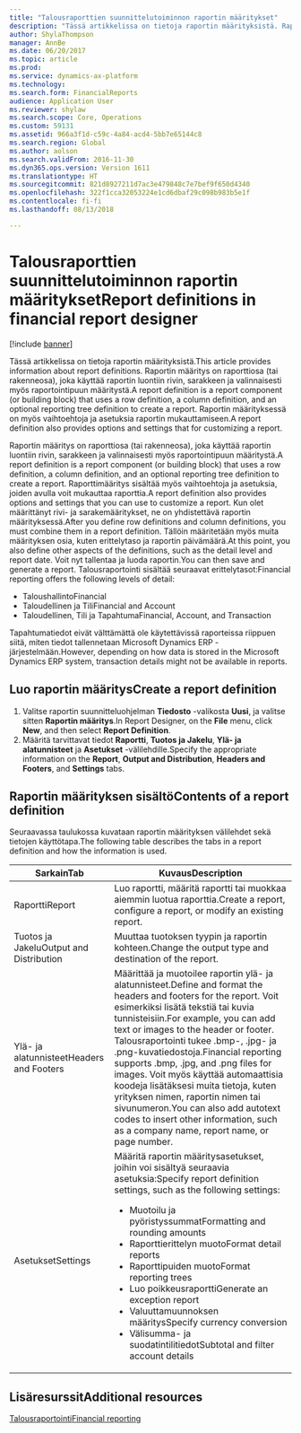 ```yaml
---
title: "Talousraporttien suunnittelutoiminnon raportin määritykset"
description: "Tässä artikkelissa on tietoja raportin määrityksistä. Raportin määritys on raporttiosa (tai rakenneosa), joka käyttää raportin luontiin rivin, sarakkeen ja valinnaisesti myös raportointipuun määritystä. Raportin määrityksessä on myös vaihtoehtoja ja asetuksia raportin mukauttamiseen."
author: ShylaThompson
manager: AnnBe
ms.date: 06/20/2017
ms.topic: article
ms.prod: 
ms.service: dynamics-ax-platform
ms.technology: 
ms.search.form: FinancialReports
audience: Application User
ms.reviewer: shylaw
ms.search.scope: Core, Operations
ms.custom: 59131
ms.assetid: 966a3f1d-c59c-4a84-acd4-5bb7e65144c8
ms.search.region: Global
ms.author: aolson
ms.search.validFrom: 2016-11-30
ms.dyn365.ops.version: Version 1611
ms.translationtype: HT
ms.sourcegitcommit: 821d8927211d7ac3e479848c7e7bef9f650d4340
ms.openlocfilehash: 322f1cca32053224e1cd6dbaf29c098b983b5e1f
ms.contentlocale: fi-fi
ms.lasthandoff: 08/13/2018

---
```


# <a name="report-definitions-in-financial-report-designer"></a><span data-ttu-id="f6a2c-105">Talousraporttien suunnittelutoiminnon raportin määritykset</span><span class="sxs-lookup"><span data-stu-id="f6a2c-105">Report definitions in financial report designer</span></span>

[!include [banner](../includes/banner.md)]

<span data-ttu-id="f6a2c-106">Tässä artikkelissa on tietoja raportin määrityksistä.</span><span class="sxs-lookup"><span data-stu-id="f6a2c-106">This article provides information about report definitions.</span></span> <span data-ttu-id="f6a2c-107">Raportin määritys on raporttiosa (tai rakenneosa), joka käyttää raportin luontiin rivin, sarakkeen ja valinnaisesti myös raportointipuun määritystä.</span><span class="sxs-lookup"><span data-stu-id="f6a2c-107">A report definition is a report component (or building block) that uses a row definition, a column definition, and an optional reporting tree definition to create a report.</span></span> <span data-ttu-id="f6a2c-108">Raportin määrityksessä on myös vaihtoehtoja ja asetuksia raportin mukauttamiseen.</span><span class="sxs-lookup"><span data-stu-id="f6a2c-108">A report definition also provides options and settings that for customizing a report.</span></span> 

<span data-ttu-id="f6a2c-109">Raportin määritys on raporttiosa (tai rakenneosa), joka käyttää raportin luontiin rivin, sarakkeen ja valinnaisesti myös raportointipuun määritystä.</span><span class="sxs-lookup"><span data-stu-id="f6a2c-109">A report definition is a report component (or building block) that uses a row definition, a column definition, and an optional reporting tree definition to create a report.</span></span> <span data-ttu-id="f6a2c-110">Raporttimääritys sisältää myös vaihtoehtoja ja asetuksia, joiden avulla voit mukauttaa raporttia.</span><span class="sxs-lookup"><span data-stu-id="f6a2c-110">A report definition also provides options and settings that you can use to customize a report.</span></span> <span data-ttu-id="f6a2c-111">Kun olet määrittänyt rivi- ja sarakemääritykset, ne on yhdistettävä raportin määrityksessä.</span><span class="sxs-lookup"><span data-stu-id="f6a2c-111">After you define row definitions and column definitions, you must combine them in a report definition.</span></span> <span data-ttu-id="f6a2c-112">Tällöin määritetään myös muita määrityksen osia, kuten erittelytaso ja raportin päivämäärä.</span><span class="sxs-lookup"><span data-stu-id="f6a2c-112">At this point, you also define other aspects of the definitions, such as the detail level and report date.</span></span> <span data-ttu-id="f6a2c-113">Voit nyt tallentaa ja luoda raportin.</span><span class="sxs-lookup"><span data-stu-id="f6a2c-113">You can then save and generate a report.</span></span> <span data-ttu-id="f6a2c-114">Talousraportointi sisältää seuraavat erittelytasot:</span><span class="sxs-lookup"><span data-stu-id="f6a2c-114">Financial reporting offers the following levels of detail:</span></span>

- <span data-ttu-id="f6a2c-115">Taloushallinto</span><span class="sxs-lookup"><span data-stu-id="f6a2c-115">Financial</span></span>
- <span data-ttu-id="f6a2c-116">Taloudellinen ja Tili</span><span class="sxs-lookup"><span data-stu-id="f6a2c-116">Financial and Account</span></span>
- <span data-ttu-id="f6a2c-117">Taloudellinen, Tili ja Tapahtuma</span><span class="sxs-lookup"><span data-stu-id="f6a2c-117">Financial, Account, and Transaction</span></span>

<span data-ttu-id="f6a2c-118">Tapahtumatiedot eivät välttämättä ole käytettävissä raporteissa riippuen siitä, miten tiedot tallennetaan Microsoft Dynamics ERP -järjestelmään.</span><span class="sxs-lookup"><span data-stu-id="f6a2c-118">However, depending on how data is stored in the Microsoft Dynamics ERP system, transaction details might not be available in reports.</span></span>

## <a name="create-a-report-definition"></a><span data-ttu-id="f6a2c-119">Luo raportin määritys</span><span class="sxs-lookup"><span data-stu-id="f6a2c-119">Create a report definition</span></span>
1. <span data-ttu-id="f6a2c-120">Valitse raportin suunnitteluohjelman **Tiedosto** -valikosta **Uusi**, ja valitse sitten **Raportin määritys**.</span><span class="sxs-lookup"><span data-stu-id="f6a2c-120">In Report Designer, on the **File** menu, click **New**, and then select **Report Definition**.</span></span>
2. <span data-ttu-id="f6a2c-121">Määritä tarvittavat tiedot **Raportti**, **Tuotos ja Jakelu**, **Ylä- ja alatunnisteet** ja **Asetukset** -välilehdille.</span><span class="sxs-lookup"><span data-stu-id="f6a2c-121">Specify the appropriate information on the **Report**, **Output and Distribution**, **Headers and Footers**, and **Settings** tabs.</span></span>

## <a name="contents-of-a-report-definition"></a><span data-ttu-id="f6a2c-122">Raportin määrityksen sisältö</span><span class="sxs-lookup"><span data-stu-id="f6a2c-122">Contents of a report definition</span></span>
<span data-ttu-id="f6a2c-123">Seuraavassa taulukossa kuvataan raportin määrityksen välilehdet sekä tietojen käyttötapa.</span><span class="sxs-lookup"><span data-stu-id="f6a2c-123">The following table describes the tabs in a report definition and how the information is used.</span></span>

<table>
<thead>
<tr>
<th><span data-ttu-id="f6a2c-124">Sarkain</span><span class="sxs-lookup"><span data-stu-id="f6a2c-124">Tab</span></span></th>
<th><span data-ttu-id="f6a2c-125">Kuvaus</span><span class="sxs-lookup"><span data-stu-id="f6a2c-125">Description</span></span></th>
</tr>
</thead>
<tbody>
<tr>
<td><span data-ttu-id="f6a2c-126">Raportti</span><span class="sxs-lookup"><span data-stu-id="f6a2c-126">Report</span></span></td>
<td><span data-ttu-id="f6a2c-127">Luo raportti, määritä raportti tai muokkaa aiemmin luotua raporttia.</span><span class="sxs-lookup"><span data-stu-id="f6a2c-127">Create a report, configure a report, or modify an existing report.</span></span></td>
</tr>
<tr>
<td><span data-ttu-id="f6a2c-128">Tuotos ja Jakelu</span><span class="sxs-lookup"><span data-stu-id="f6a2c-128">Output and Distribution</span></span></td>
<td><span data-ttu-id="f6a2c-129">Muuttaa tuotoksen tyypin ja raportin kohteen.</span><span class="sxs-lookup"><span data-stu-id="f6a2c-129">Change the output type and destination of the report.</span></span></td>
</tr>
<tr>
<td><span data-ttu-id="f6a2c-130">Ylä- ja alatunnisteet</span><span class="sxs-lookup"><span data-stu-id="f6a2c-130">Headers and Footers</span></span></td>
<td><span data-ttu-id="f6a2c-131">Määrittää ja muotoilee raportin ylä- ja alatunnisteet.</span><span class="sxs-lookup"><span data-stu-id="f6a2c-131">Define and format the headers and footers for the report.</span></span> <span data-ttu-id="f6a2c-132">Voit esimerkiksi lisätä tekstiä tai kuvia tunnisteisiin.</span><span class="sxs-lookup"><span data-stu-id="f6a2c-132">For example, you can add text or images to the header or footer.</span></span> <span data-ttu-id="f6a2c-133">Talousraportointi tukee .bmp-, .jpg- ja .png-kuvatiedostoja.</span><span class="sxs-lookup"><span data-stu-id="f6a2c-133">Financial reporting supports .bmp, .jpg, and .png files for images.</span></span> <span data-ttu-id="f6a2c-134">Voit myös käyttää automaattisia koodeja lisätäksesi muita tietoja, kuten yrityksen nimen, raportin nimen tai sivunumeron.</span><span class="sxs-lookup"><span data-stu-id="f6a2c-134">You can also add autotext codes to insert other information, such as a company name, report name, or page number.</span></span></td>
</tr>
<tr>
<td><span data-ttu-id="f6a2c-135">Asetukset</span><span class="sxs-lookup"><span data-stu-id="f6a2c-135">Settings</span></span></td>
<td><span data-ttu-id="f6a2c-136">Määritä raportin määritysasetukset, joihin voi sisältyä seuraavia asetuksia:</span><span class="sxs-lookup"><span data-stu-id="f6a2c-136">Specify report definition settings, such as the following settings:</span></span>
<ul>
<li><span data-ttu-id="f6a2c-137">Muotoilu ja pyöristyssummat</span><span class="sxs-lookup"><span data-stu-id="f6a2c-137">Formatting and rounding amounts</span></span></li>
<li><span data-ttu-id="f6a2c-138">Raporttierittelyn muoto</span><span class="sxs-lookup"><span data-stu-id="f6a2c-138">Format detail reports</span></span></li>
<li><span data-ttu-id="f6a2c-139">Raporttipuiden muoto</span><span class="sxs-lookup"><span data-stu-id="f6a2c-139">Format reporting trees</span></span></li>
<li><span data-ttu-id="f6a2c-140">Luo poikkeusraportti</span><span class="sxs-lookup"><span data-stu-id="f6a2c-140">Generate an exception report</span></span></li>
<li><span data-ttu-id="f6a2c-141">Valuuttamuunnoksen määritys</span><span class="sxs-lookup"><span data-stu-id="f6a2c-141">Specify currency conversion</span></span></li>
<li><span data-ttu-id="f6a2c-142">Välisumma- ja suodatintilitiedot</span><span class="sxs-lookup"><span data-stu-id="f6a2c-142">Subtotal and filter account details</span></span></li>
</ul>
</td>
</tr>
</tbody>
</table>

## <a name="additional-resources"></a><span data-ttu-id="f6a2c-143">Lisäresurssit</span><span class="sxs-lookup"><span data-stu-id="f6a2c-143">Additional resources</span></span>

[<span data-ttu-id="f6a2c-144">Talousraportointi</span><span class="sxs-lookup"><span data-stu-id="f6a2c-144">Financial reporting</span></span>](financial-reporting-intro.md)

